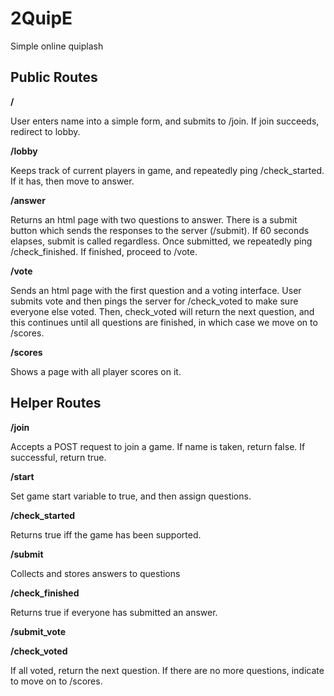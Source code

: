# 2QuipE
Simple online quiplash

## Public Routes
**/** 

User enters name into a simple form, and submits to /join. If join succeeds, redirect
to lobby.

**/lobby**

Keeps track of current players in game, and repeatedly ping /check_started. If it
has, then move to answer.

**/answer**

Returns an html page with two questions to answer. There is a submit button which sends the responses to the server (/submit).
If 60 seconds elapses, submit is called regardless. Once submitted, we repeatedly ping /check_finished. If finished, proceed to
/vote.

**/vote**

Sends an html page with the first question and a voting interface. User submits vote and then pings the server for /check_voted
to make sure everyone else voted. Then, check_voted will return the next question, and this continues until all questions are finished,
in which case we move on to /scores.

**/scores**

Shows a page with all player scores on it.

## Helper Routes
**/join**

Accepts a POST request to join a game. If name is taken, return false.
If successful, return true.

**/start**

Set game start variable to true, and then assign questions.

**/check_started**

Returns true iff the game has been supported.

**/submit**

Collects and stores answers to questions

**/check_finished**

Returns true if everyone has submitted an answer.

**/submit_vote**

**/check_voted**

If all voted, return the next question. If there are no more questions, indicate to move on to /scores.
